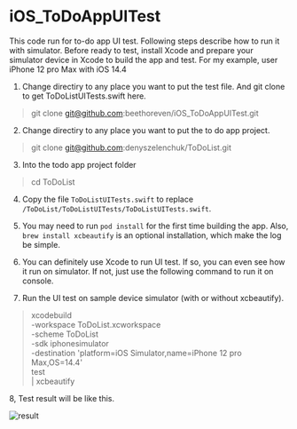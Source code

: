# iOS_ToDoAppUITest

This code run for to-do app UI test. Following steps describe how to run it with simulator.
Before ready to test, install Xcode and prepare your simulator device in Xcode to build the app and test. For my example, user iPhone 12 pro Max with iOS 14.4

1. Change directiry to any place you want to put the test file. And git clone to get ToDoListUITests.swift here.

>git clone git@github.com:beethoreven/iOS_ToDoAppUITest.git


2. Change directiry to any place you want to put the to do app project.

>git clone git@github.com:denyszelenchuk/ToDoList.git


3. Into the todo app project folder

>cd ToDoList


4. Copy the file `ToDoListUITests.swift` to replace `/ToDoList/ToDoListUITests/ToDoListUITests.swift`.

5. You may need to run `pod install` for the first time building the app. Also, `brew install xcbeautify` is an optional installation, which make the log be simple.

6. You can definitely use Xcode to run UI test. If so, you can even see how it run on simulator. If not, just use the following command to run it on console.

7. Run the UI test on sample device simulator (with or without xcbeautify).

>xcodebuild \
>  -workspace ToDoList.xcworkspace \
>  -scheme ToDoList \
>  -sdk iphonesimulator \
>  -destination 'platform=iOS Simulator,name=iPhone 12 pro Max,OS=14.4' \
>  test \
>  | xcbeautify

8, Test result will be like this.

![result](https://i.imgur.com/36hvcxF.png)
